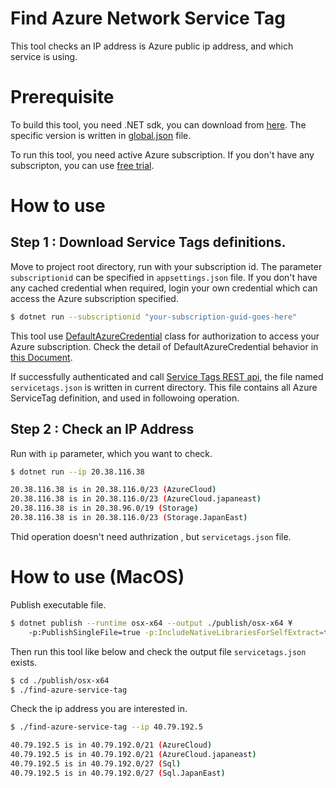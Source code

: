 # Find Azure Network Service Tag

This tool checks an IP address is Azure public ip address, and which service is using.

# Prerequisite

To build this tool, you need .NET sdk, you can download from [here](https://dotnet.microsoft.com/download/dotnet/).
The specific version is written in [global.json](./global.json) file.

To run this tool, you need active Azure subscription.
If you don't have any subscripton, you can use [free trial](https://azure.microsoft.com/free/). 

# How to use

## Step 1 : Download Service Tags definitions.

Move to project root directory, run with your subscription id. 
The parameter `subscriptionid` can be specified in `appsettings.json` file.
If you don't have any cached credential when required, login your own credential which can access the Azure subscription specified.

```bash
$ dotnet run --subscriptionid "your-subscription-guid-goes-here"
```

This tool use [DefaultAzureCredential](https://docs.microsoft.com/en-us/dotnet/api/azure.identity.defaultazurecredential?view=azure-dotnet) class for authorization to access your Azure subscription.
Check the detail of DefaultAzureCredential behavior in [this Document](https://docs.microsoft.com/en-us/dotnet/api/overview/azure/identity-readme?view=azure-dotnet).

If successfully authenticated and call [Service Tags REST api](https://docs.microsoft.com/ja-jp/rest/api/virtualnetwork/servicetags/list), 
the file named `servicetags.json` is written in current directory. 
This file contains all Azure ServiceTag definition, and used in followoing operation.

## Step 2 : Check an IP Address 

Run with `ip` parameter, which you want to check.

```bash
$ dotnet run --ip 20.38.116.38

20.38.116.38 is in 20.38.116.0/23 (AzureCloud)
20.38.116.38 is in 20.38.116.0/23 (AzureCloud.japaneast)
20.38.116.38 is in 20.38.96.0/19 (Storage)
20.38.116.38 is in 20.38.116.0/23 (Storage.JapanEast)
```

Thid operation doesn't need authrization , but `servicetags.json` file.

# How to use (MacOS)

Publish executable file.

```bash
$ dotnet publish --runtime osx-x64 --output ./publish/osx-x64 ¥
    -p:PublishSingleFile=true -p:IncludeNativeLibrariesForSelfExtract=true
```

Then run this tool like below and check the output file `servicetags.json` exists.

```bash
$ cd ./publish/osx-x64
$ ./find-azure-service-tag
```

Check the ip address you are interested in.

```bash
$ ./find-azure-service-tag --ip 40.79.192.5

40.79.192.5 is in 40.79.192.0/21 (AzureCloud)
40.79.192.5 is in 40.79.192.0/21 (AzureCloud.japaneast)
40.79.192.5 is in 40.79.192.0/27 (Sql)
40.79.192.5 is in 40.79.192.0/27 (Sql.JapanEast)
```
